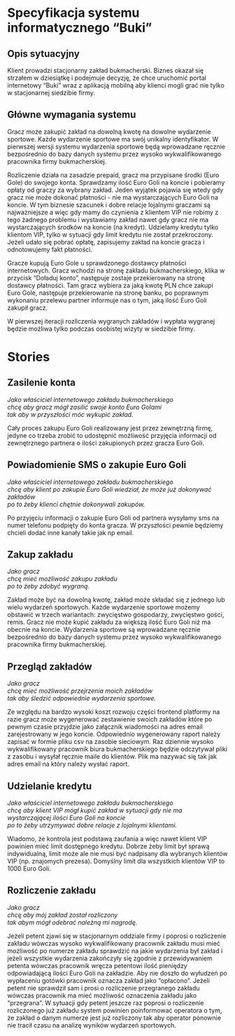 Specyfikacja systemu informatycznego “Buki”
===========================================

Opis sytuacyjny
---------------

Klient prowadzi stacjonarny zakład bukmacherski. Biznes okazał się strzałem w dziesiątkę i podejmuje decyzję, że chce uruchomić portal internetowy “Buki” wraz z aplikacją mobilną aby klienci mogli grać nie tylko w stacjonarnej siedzibie firmy.

Główne wymagania systemu
------------------------

Gracz może zakupić zakład na dowolną kwotę na dowolne wydarzenie sportowe. Każde wydarzenie sportowe ma swój unikalny identyfikator. W pierwszej wersji systemu wydarzenia sportowe będą wprowadzane ręcznie bezpośrednio do bazy danych systemu przez wysoko wykwalifikowanego pracownika firmy bukmacherskiej. 

Rozliczenie działa na zasadzie prepaid, gracz ma przypisane środki (Euro Gole)  do swojego konta. Sprawdzamy ilość Euro Goli na koncie i pobieramy opłaty od graczy za wybrany zakład. Jeden wyjątek pojawia się wtedy gdy gracz nie może dokonać płatności - nie ma wystarczających Euro Goli na koncie. W tym biznesie szacunek i dobre relacje lojalnymi graczami są najważniejsze a więc gdy mamy do czynienia z klientem VIP nie robimy z tego żadnego problemu i wystawiamy zakład nawet gdy gracz nie ma wystarczających środków na koncie (na kredyt). Udzielamy kredytu tylko klientom VIP, tylko w sytuacji gdy limit kredytu nie został przekroczony. Jeżeli udało się pobrać opłatę, zapisujemy zakład na koncie gracza i odnotowujemy fakt płatności.

Gracze kupują Euro Gole u sprawdzonego dostawcy płatności internetowych. Gracz wchodzi na stronę zakładu bukmacherskiego, klika w przycisk “Doładuj konto”, następuje zostaje przekierowany na stronę dostawcy płatności. Tam gracz wybiera za jaką kwotę PLN chce zakupi Euro Gole, następuje przekierowanie na stronę banku, po poprawnym wykonaniu przelewu partner informuje nas o tym, jaką ilość Euro Goli zakupił gracz.

W pierwszej iteracji rozliczenia wygranych zakładów i wypłata wygranej będzie możliwa tylko podczas osobistej wizyty w siedzibie firmy.


Stories
=======

Zasilenie konta
---------------

_Jako właściciel internetowego zakładu bukmacherskiego_ <br />
_chcę aby gracz mógł zasilić swoje konto Euro Golami_ <br />
_tak aby w przyszłości móc wykupić zakład._ <br />

Cały proces zakupu Euro Goli realizowany jest przez zewnętrzną firmę, jedyne co trzeba zrobić to udostępnić możliwość przyjęcia informacji od zewnętrznego partnera o ilości zakupionych przez gracza Euro Goli.

Powiadomienie SMS o zakupie Euro Goli
-------------------------------------

_Jako właściciel internetowego zakładu bukmacherskiego_ <br />
_chcę aby klient po zakupie Euro Goli wiedział, że może już dokonywać zakładów_ <br />
_po to żeby klienci chętnie dokonywali zakupów._ <br />

Po przyjęciu informacji o zakupie Euro Goli od partnera wysyłamy sms na numer telefonu podpięty do konta gracza. W przyszłości pewnie będziemy chcieli dodać inne kanały takie jak np email. 

Zakup zakładu
-------------

_Jako gracz_ <br />
_chcę mieć możliwość zakupu zakładu_ <br />
_po to żeby zdobyć wygraną._ <br />

Zakład może być na dowolną kwotę, zakład może składać się z jednego lub wielu wydarzeń sportowych. Każde wydarzenie sportowe możemy obstawić w trzech wariantach: zwycięstwo gospodarzy, zwycięstwo gości, remis. Gracz nie może kupić zakładu za większą ilość Euro Goli niż ma obecnie na koncie. Wydarzenia sportowe są wprowadzane ręcznie bezpośrednio do bazy danych systemu przez wysoko wykwalifikowanego pracownika firmy bukmacherskiej.

Przegląd zakładów
-----------------

_Jako gracz_ <br />
_chcę mieć możliwość przejrzenia moich zakładów_ <br />
_tak aby śledzić odpowiednie wydarzenia sportowe._ <br />

Ze względu na bardzo wysoki koszt rozwoju części frontend platformy na razie gracz może wygenerować zestawienie swoich zakładów które po pewnym czasie przyjdzie jako załącznik wiadomości na adres email zarejestrowany w jego koncie. Odpowiednio wygenerowany raport należy zapisać w formie pliku csv na zasobie sieciowym. Raz dziennie wysoko wykwalifikowany pracownik biura bukmacherskiego będzie odczytywał pliki z zasobu i wysyłał ręcznie maile do klientów. Plik ma nazywać się tak jak adres email na który należy wysłać raport.

Udzielanie kredytu
------------------

_Jako właściciel internetowego zakładu bukmacherskiego_ <br />
_chcę aby klient VIP mógł kupić zakład w sytuacji gdy nie ma wystarczającej ilości Euro Goli na koncie_ <br />
_po to żeby utrzymywać dobre relacje z lojalnymi klientami._ <br />

Wiadomo, że kontrola jest podstawą zaufania a więc nawet klient VIP powinien mieć limit dostępnego kredytu. Dobrze żeby limit był sprawą indywidualną, limit może ale nie musi być nadpisany dla wybranych klientów VIP (np. znajomych prezesa). Domyślny limit dla wszystkich klientów VIP to 1000 Euro Goli.

Rozliczenie zakładu
-------------------

_Jako gracz_ <br />
_chcę aby mój zakład został rozliczony_ <br />
_tak abym mógł odebrać należną mi nagrodę._ <br />

Jeżeli petent zjawi się w stacjonarnym oddziale firmy i poprosi o rozliczenie zakładu wówczas wysoko wykwalifikowany pracownik zakładu musi mieć możliwość po numerze zakładu sprawdzić na jakie wydarzenia był zakład i jeżeli wszystkie wydarzenia zakończyły się zgodnie z przewidywaniem petenta wówczas pracownik wręcza petentowi ilość pieniędzy odpowiadającą ilości Euro Goli na zakładzie. 
Aby nie doszło do wyłudzeń po wypłaceniu gotówki pracownik oznacza zakład jako “opłacono”. Jeżeli petent nie sprawdził sam i prosi o rozliczenie przegranego zakładu wówczas pracownik ma mieć możliwość oznaczenia zakładu jako “przegrana”. 
W sytuacji gdy petent jeszcze raz poprosi o rozliczenie rozliczonego już zakładu system powinien poinformować operatora o tym, że zakład o danym numerze jest już rozliczony tak aby operator ponownie nie tracił czasu na analizę wyników wydarzeń sportowych. 
